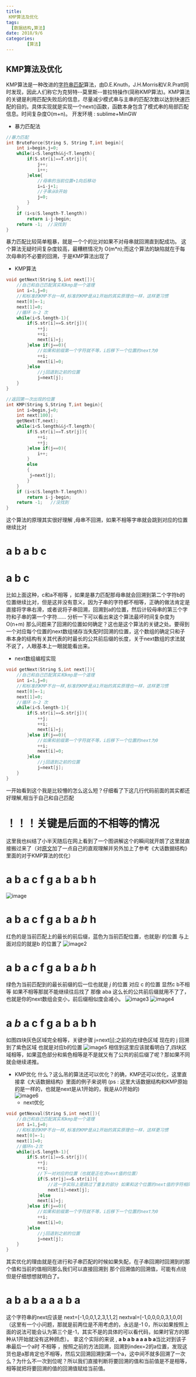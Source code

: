 ```yaml
---
title: 
 KMP算法及优化
tags: 
  [数据结构,算法]
date: 2018/9/6
categories:
		[算法]
---
```

## KMP算法及优化
   KMP算法是一种改进的[字符串匹配](https://baike.so.com/doc/9018958-9348545.html)算法，由D.E.Knuth，J.H.Morris和V.R.Pratt同时发现，因此人们称它为克努特--莫里斯--普拉特操作(简称KMP算法)。KMP算法的关键是利用匹配失败后的信息，尽量减少模式串与主串的匹配次数以达到快速匹配的目的。具体实现就是实现一个next()函数，函数本身包含了模式串的局部匹配信息。时间复杂度O(m+n)。
 开发环境   : sublime+MinGW 
- 暴力匹配法

```c
//暴力匹配   
int BruteForce(String S, String T,int begin){ 
	int i=begin,j=0;
	while(i<S.length&&j<T.length){
		if(S.str[i]==T.str[j]){
			j++;
			i++;
		}else{
			//母串的当前位置+1向后移动
			i=i-j+1;
			//子串从0开始
			j=0;
		}
	}
	if (i<s(S.length-T.length))
		return i-j-begin;
	return -1;  //没找到
}
```
暴力匹配比较简单粗暴，就是一个个的比对如果不对母串就回溯直到配成功。
这个算法无疑时间复杂度较高，最糟糕情况为 O(m*n);而这个算法的缺陷就在于每次母串的不必要的回溯，于是KMP算法出现了
- KMP算法

```c
void getNext(String S,int next[]){
	//自己和自己匹配其实和kmp是一个道理
	int i=1,j=0;
	//和标准的KMP不台一样,标准的KMP是从1开始的其实原理也一样，这样更习惯
	next[0]=-1;
	next[1]=0;
	//循环 n-2 次
	while(i<S.length-1){
		if(S.str[i]==S.str[j]){
			++j;
			++i;
			next[i]=j;
		}else if(j==0){
			//如果和前缀第一个字符就不等，i后移下一个位置的next为0
			++i;
			next[i]=0;
		}else
		    //j回退到之前的位置
			j=next[j];
	}
} 

//返回第一次出现的位置
int KMP(String S,String T,int begin){
	int i=begin,j=0;
	int next[100];
	getNext(T,next);
	while(i<S.length&&j<T.length){
		if(S.str[i]==T.str[j]){
			++i;
			++j;
		}else if(j==0){
			i++;
		}
		else
		{
		 j=next[j];
		}
	}
	if (i<s(S.length-T.length))
		return i-j-begin;
	return -1;   //没找到
}
```
这个算法的原理其实很好理解 ,母串不回溯，如果不相等字串就会跳到对应的位置继续比对
 # a b a b c
 # a b c
比如上面这种，c和a不相等 ，如果是暴力匹配那母串就会回溯到第二个字符b的位置继续比对，但是这并没有意义，因为子串的字符都不相等，正确的做法肯定是直接将字串右滑，或者说将子串回溯，回溯到a的位置，然后计较母串的第三个字符和子串的第一个字符...... 分析一下可以看出来这个算法最坏时间复杂度为O(n+m)
那么问题来了回溯的位置如何确定？这也是这个算法的关键之处。要得到一个对应每个位置的next数组储存当失配时回溯的位置，这个数组的确定只和子串本身的结构有关其代表的时最长的公共前后缀的长度，关于next数组的求法就不说了，人眼基本上一眼就能看出来。
- next数组编程实现

```c
void getNext(String S,int next[]){
	//自己和自己匹配其实和kmp是一个道理
	int i=1,j=0;
	//和标准的KMP不台一样,标准的KMP是从1开始的其实原理也一样，这样更习惯
	next[0]=-1;
	next[1]=0;
	//循环 n-2 次
	while(i<S.length-1){
		if(S.str[i]==S.str[j]){
			++j;
			++i;
			next[i]=j;
		}else if(j==0){
			//如果和前缀第一个字符就不等，i后移下一个位置的next为0
			++i;
			next[i]=0;
		}else
		    //j回退到之前的位置
			j=next[j];
	}
} 
```
一开始看到这个我是比较懵的怎么这么短？仔细看了下这几行代码前面的其实都还好理解,相当于自己和自己匹配
# ！！！关键是后面的不相等的情况
这里我也纠结了小半天随后在网上看到了一个图讲解这个的瞬间就开朗了这里就直接搬过来了（对[原文](https://blog.csdn.net/qq_30974369/article/details/74276186)加了一点自己的直观理解并另外加上了参考《大话数据结构》里面的对于KMP算法的优化）
#  a b  a  c  f  g a  b a b h
![image](https://p1.cdn.img9.top/ipfs/QmQLpe9fWukFT9is6XnAmmAyBdTCVYSeV6oj7mn5yGVsy8?1.png)
# **a b  a**  c  f  g **a  b a** *b*  h
红色的是当前匹配上的最长的前后缀，蓝色为当前匹配位置，也就是*i* 的位置 与上面对应的就是b 的位置了
![image2](https://p3.cdn.img9.top/ipfs/QmaFp1PaEY5Ednc4wUdLatsuJ7e4fibKv7jXwroGGb8rXN?3.png)
# **a b  a**  *c*  f  g **a  b  a** *b*  h
绿色为当前匹配到的最长前缀的后一位也就是 *j*  的位置 对应 c 的位置
显然c b不相等  如果不相等那就不能继续往后找了 那像 aba 这么长的公共前后缀就用不了了，也就是你的next数组会变小，前后缀相似度会减小。
![image3](https://p1.cdn.img9.top/ipfs/QmURa6y33pwvpWjoBZ6eSiyZzraBd9QPWSBF13gq2xdPnT?1.png)
![image4](https://p2.cdn.img9.top/ipfs/QmVfW9VQ2JYhNigxskotFVRtgAYcEhksBBEKzSztKn3p9b?2.png)
# **a**  *b*  **a**  c  f  g  **a**  b  **a** b  h
如图四块灰色区域完全相等，关键步骤 j=next[j];之前的j在绿色区域 现在的 j 回溯到了紫色区域 也就是对应b的位置
![image5](https://p1.cdn.img9.top/ipfs/QmYo2cscPKdCL9tGGn2frfrn6p4WuGXuma6W6yQSEw4bdx?1.png)
相信到这里应该就看明白了,四块区域相等，如果蓝色部分和紫色相等是不是就又有了公共的前后缀了呢？那如果不同就会继续递推。
- KMP优化
  什么？这么吊的算法还可以优化？的确，KMP还可以优化，这里直接拿《大话数据结构》里面的例子来说明 (ps : 这里大话数据结构和KMP原始的是一样的，也就是next是从1开始的，我是从0开始的)     
![image6](https://p0.cdn.img9.top/ipfs/QmSum26wHswwEgRmR79oM75o8afbAMCy2ZMQcremrXpfka?0.png)    
  - next优化

```c
void getNexval(String S,int next[]){
	//自己和自己匹配其实和kmp是一个道理
	int i=1,j=0;
	//和标准的KMP不台一样,标准的KMP是从1开始的其实原理也一样，这样更习惯
	next[0]=-1;
	next[1]=0;
	//循环n-2次
	while(i<S.length-1){
		if(S.str[i]==S.str[j]){
			++j;
			++i;
			//下一对对应的位置（也就是正在求next值的位置）
			if(S.str[j]==S.str[i]){
				//这一步实际上是跳过了重复的部分 如果和这个位置的next值的字符相同就可以将这个位置的next字符设置为next位置字符的next值
				next[i]=next[j];
			}else
			next[i]=j;
		}else if(j==0){
			//如果和前缀第一个字符就不等，i后移下一个位置的next为0
			++i;
			next[i]=0;
		}else
		    //j回退到之前的位置
			j=next[j];
	}
} 
```
其实优化的理由就是在进行和子串匹配的时候如果失配，在子串回溯时回溯到的那个值和当前的值相同那么我们可以直接回溯到 那个回溯值的回溯值，可能有点绕但是仔细想想就明白了。
 # **a b a b a a a b a**
这个字符串的next应该是 next=[-1,0,0,1,2,3,1,1,2] 
nextval=[-1,0,0,0,0,3,1,0,0] （这里有一个小问题，那就是前两位是不用考虑的，永远是-1 0，所以如果按照上面的说法可能会认为第三个是-1，其实不是的具体的可以看代码，如果时官方的那种从1开始就没有这种顾虑）。
拿这个实际的来说 ,  **a b a b a a a b a**当比对到该子串最后一个a时 不相等 ，按照之前的方法回溯，回溯到index=2的a位置，发现这货也是a那肯定也不相等，然后又回溯回溯到第一个a，这中间不就多回溯了一次么？为什么不一次到位呢？所以我们直接判断将要回溯的值和当前值是不是相等，相等就把将要回溯的值的回溯值赋给当前值。



